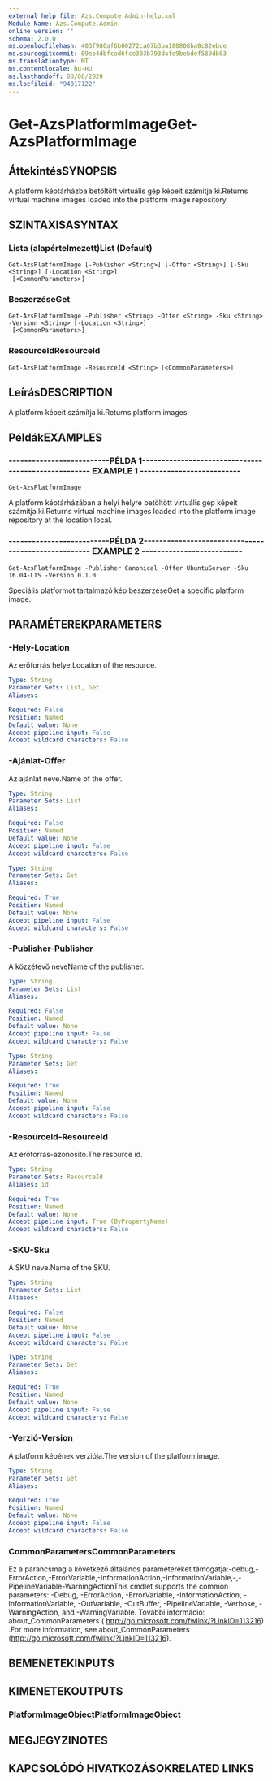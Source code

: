 ```yaml
---
external help file: Azs.Compute.Admin-help.xml
Module Name: Azs.Compute.Admin
online version: ''
schema: 2.0.0
ms.openlocfilehash: 403f980af6b00272ca67b3ba180808ba8c82ebce
ms.sourcegitcommit: 09eb4dbfcad6fce303b793dafe9bebdef589db03
ms.translationtype: MT
ms.contentlocale: hu-HU
ms.lasthandoff: 08/08/2020
ms.locfileid: "94017122"
---
```

# <span data-ttu-id="f8b53-101">Get-AzsPlatformImage</span><span class="sxs-lookup"><span data-stu-id="f8b53-101">Get-AzsPlatformImage</span></span>

## <span data-ttu-id="f8b53-102">Áttekintés</span><span class="sxs-lookup"><span data-stu-id="f8b53-102">SYNOPSIS</span></span>
<span data-ttu-id="f8b53-103">A platform képtárházba betöltött virtuális gép képeit számítja ki.</span><span class="sxs-lookup"><span data-stu-id="f8b53-103">Returns virtual machine images loaded into the platform image repository.</span></span>

## <span data-ttu-id="f8b53-104">SZINTAXISA</span><span class="sxs-lookup"><span data-stu-id="f8b53-104">SYNTAX</span></span>

### <span data-ttu-id="f8b53-105">Lista (alapértelmezett)</span><span class="sxs-lookup"><span data-stu-id="f8b53-105">List (Default)</span></span>
```
Get-AzsPlatformImage [-Publisher <String>] [-Offer <String>] [-Sku <String>] [-Location <String>]
 [<CommonParameters>]
```

### <span data-ttu-id="f8b53-106">Beszerzése</span><span class="sxs-lookup"><span data-stu-id="f8b53-106">Get</span></span>
```
Get-AzsPlatformImage -Publisher <String> -Offer <String> -Sku <String> -Version <String> [-Location <String>]
 [<CommonParameters>]
```

### <span data-ttu-id="f8b53-107">ResourceId</span><span class="sxs-lookup"><span data-stu-id="f8b53-107">ResourceId</span></span>
```
Get-AzsPlatformImage -ResourceId <String> [<CommonParameters>]
```

## <span data-ttu-id="f8b53-108">Leírás</span><span class="sxs-lookup"><span data-stu-id="f8b53-108">DESCRIPTION</span></span>
<span data-ttu-id="f8b53-109">A platform képeit számítja ki.</span><span class="sxs-lookup"><span data-stu-id="f8b53-109">Returns platform images.</span></span>

## <span data-ttu-id="f8b53-110">Példák</span><span class="sxs-lookup"><span data-stu-id="f8b53-110">EXAMPLES</span></span>

### <span data-ttu-id="f8b53-111">--------------------------PÉLDA 1--------------------------</span><span class="sxs-lookup"><span data-stu-id="f8b53-111">-------------------------- EXAMPLE 1 --------------------------</span></span>
```
Get-AzsPlatformImage
```

<span data-ttu-id="f8b53-112">A platform képtárházában a helyi helyre betöltött virtuális gép képeit számítja ki.</span><span class="sxs-lookup"><span data-stu-id="f8b53-112">Returns virtual machine images loaded into the platform image repository at the location local.</span></span>

### <span data-ttu-id="f8b53-113">--------------------------PÉLDA 2--------------------------</span><span class="sxs-lookup"><span data-stu-id="f8b53-113">-------------------------- EXAMPLE 2 --------------------------</span></span>
```
Get-AzsPlatformImage -Publisher Canonical -Offer UbuntuServer -Sku 16.04-LTS -Version 0.1.0
```

<span data-ttu-id="f8b53-114">Speciális platformot tartalmazó kép beszerzése</span><span class="sxs-lookup"><span data-stu-id="f8b53-114">Get a specific platform image.</span></span>

## <span data-ttu-id="f8b53-115">PARAMÉTEREK</span><span class="sxs-lookup"><span data-stu-id="f8b53-115">PARAMETERS</span></span>

### <span data-ttu-id="f8b53-116">-Hely</span><span class="sxs-lookup"><span data-stu-id="f8b53-116">-Location</span></span>
<span data-ttu-id="f8b53-117">Az erőforrás helye.</span><span class="sxs-lookup"><span data-stu-id="f8b53-117">Location of the resource.</span></span>

```yaml
Type: String
Parameter Sets: List, Get
Aliases: 

Required: False
Position: Named
Default value: None
Accept pipeline input: False
Accept wildcard characters: False
```

### <span data-ttu-id="f8b53-118">-Ajánlat</span><span class="sxs-lookup"><span data-stu-id="f8b53-118">-Offer</span></span>
<span data-ttu-id="f8b53-119">Az ajánlat neve.</span><span class="sxs-lookup"><span data-stu-id="f8b53-119">Name of the offer.</span></span>

```yaml
Type: String
Parameter Sets: List
Aliases: 

Required: False
Position: Named
Default value: None
Accept pipeline input: False
Accept wildcard characters: False
```

```yaml
Type: String
Parameter Sets: Get
Aliases: 

Required: True
Position: Named
Default value: None
Accept pipeline input: False
Accept wildcard characters: False
```

### <span data-ttu-id="f8b53-120">-Publisher</span><span class="sxs-lookup"><span data-stu-id="f8b53-120">-Publisher</span></span>
<span data-ttu-id="f8b53-121">A közzétevő neve</span><span class="sxs-lookup"><span data-stu-id="f8b53-121">Name of the publisher.</span></span>

```yaml
Type: String
Parameter Sets: List
Aliases: 

Required: False
Position: Named
Default value: None
Accept pipeline input: False
Accept wildcard characters: False
```

```yaml
Type: String
Parameter Sets: Get
Aliases: 

Required: True
Position: Named
Default value: None
Accept pipeline input: False
Accept wildcard characters: False
```

### <span data-ttu-id="f8b53-122">-ResourceId</span><span class="sxs-lookup"><span data-stu-id="f8b53-122">-ResourceId</span></span>
<span data-ttu-id="f8b53-123">Az erőforrás-azonosító.</span><span class="sxs-lookup"><span data-stu-id="f8b53-123">The resource id.</span></span>

```yaml
Type: String
Parameter Sets: ResourceId
Aliases: id

Required: True
Position: Named
Default value: None
Accept pipeline input: True (ByPropertyName)
Accept wildcard characters: False
```

### <span data-ttu-id="f8b53-124">-SKU</span><span class="sxs-lookup"><span data-stu-id="f8b53-124">-Sku</span></span>
<span data-ttu-id="f8b53-125">A SKU neve.</span><span class="sxs-lookup"><span data-stu-id="f8b53-125">Name of the SKU.</span></span>

```yaml
Type: String
Parameter Sets: List
Aliases: 

Required: False
Position: Named
Default value: None
Accept pipeline input: False
Accept wildcard characters: False
```

```yaml
Type: String
Parameter Sets: Get
Aliases: 

Required: True
Position: Named
Default value: None
Accept pipeline input: False
Accept wildcard characters: False
```

### <span data-ttu-id="f8b53-126">-Verzió</span><span class="sxs-lookup"><span data-stu-id="f8b53-126">-Version</span></span>
<span data-ttu-id="f8b53-127">A platform képének verziója.</span><span class="sxs-lookup"><span data-stu-id="f8b53-127">The version of the platform image.</span></span>

```yaml
Type: String
Parameter Sets: Get
Aliases: 

Required: True
Position: Named
Default value: None
Accept pipeline input: False
Accept wildcard characters: False
```

### <span data-ttu-id="f8b53-128">CommonParameters</span><span class="sxs-lookup"><span data-stu-id="f8b53-128">CommonParameters</span></span>
<span data-ttu-id="f8b53-129">Ez a parancsmag a következő általános paramétereket támogatja:-debug,-ErrorAction,-ErrorVariable,-InformationAction,-InformationVariable,-,-PipelineVariable-WarningAction</span><span class="sxs-lookup"><span data-stu-id="f8b53-129">This cmdlet supports the common parameters: -Debug, -ErrorAction, -ErrorVariable, -InformationAction, -InformationVariable, -OutVariable, -OutBuffer, -PipelineVariable, -Verbose, -WarningAction, and -WarningVariable.</span></span> <span data-ttu-id="f8b53-130">További információ: about_CommonParameters ( http://go.microsoft.com/fwlink/?LinkID=113216) .</span><span class="sxs-lookup"><span data-stu-id="f8b53-130">For more information, see about_CommonParameters (http://go.microsoft.com/fwlink/?LinkID=113216).</span></span>

## <span data-ttu-id="f8b53-131">BEMENETEK</span><span class="sxs-lookup"><span data-stu-id="f8b53-131">INPUTS</span></span>

## <span data-ttu-id="f8b53-132">KIMENETEK</span><span class="sxs-lookup"><span data-stu-id="f8b53-132">OUTPUTS</span></span>

### <span data-ttu-id="f8b53-133">PlatformImageObject</span><span class="sxs-lookup"><span data-stu-id="f8b53-133">PlatformImageObject</span></span>

## <span data-ttu-id="f8b53-134">MEGJEGYZI</span><span class="sxs-lookup"><span data-stu-id="f8b53-134">NOTES</span></span>

## <span data-ttu-id="f8b53-135">KAPCSOLÓDÓ HIVATKOZÁSOK</span><span class="sxs-lookup"><span data-stu-id="f8b53-135">RELATED LINKS</span></span>

